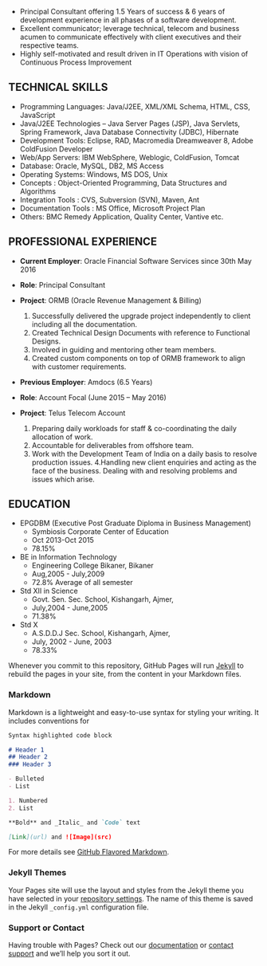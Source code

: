 -	Principal Consultant offering 1.5 Years of success & 6 years of development experience in all phases of a software development.
-	Excellent communicator; leverage technical, telecom and business acumen to communicate effectively with client executives and their respective teams.
-	Highly self-motivated and result driven in IT Operations with vision of Continuous Process Improvement



## TECHNICAL SKILLS
-	Programming Languages: Java/J2EE, XML/XML Schema, HTML, CSS, JavaScript
-	Java/J2EE Technologies – Java Server Pages (JSP), Java Servlets, Spring Framework, Java Database Connectivity (JDBC), Hibernate
-	Development Tools: Eclipse, RAD, Macromedia Dreamweaver 8, Adobe ColdFusion Developer
-	Web/App Servers: IBM WebSphere, Weblogic, ColdFusion, Tomcat 
-	Database: Oracle, MySQL, DB2, MS Access
-	Operating Systems: Windows, MS DOS, Unix
-	Concepts : Object-Oriented Programming, Data Structures and Algorithms
-	Integration Tools : CVS, Subversion (SVN), Maven, Ant
-	Documentation Tools :  MS Office, Microsoft Project Plan
-	Others: BMC Remedy Application, Quality Center, Vantive etc.


## PROFESSIONAL EXPERIENCE

- **Current Employer**: Oracle Financial Software Services since 30th May 2016
- **Role**: Principal Consultant
- **Project**: ORMB (Oracle Revenue Management & Billing)
  1.	Successfully delivered the upgrade project independently to client including all the documentation. 
  2.	Created Technical Design Documents with reference to Functional Designs. 
  3.	Involved in guiding and mentoring other team members.
  4.	Created custom components on top of ORMB framework to align with customer requirements.


- **Previous Employer**: Amdocs (6.5 Years)
- **Role**: Account Focal (June 2015 – May 2016)
- **Project**: Telus Telecom Account
  1. Preparing daily workloads for staff & co-coordinating the daily allocation of work.
  2. Accountable for deliverables from offshore team. 
  3. Work with the Development Team of India on a daily basis to resolve production issues. 
  4.Handling new client enquiries and acting as the face of the business. Dealing with and resolving problems and issues which arise.


## EDUCATION                                                                                                                                                                                            

-	EPGDBM (Executive Post Graduate Diploma in Business Management)
    - Symbiosis Corporate Center of  Education 
    - Oct 2013-Oct 2015
    - 78.15% 
-	BE in Information Technology
    - Engineering College Bikaner, Bikaner
    - Aug,2005 - July,2009
    - 72.8%  Average of all semester
-	Std XII in Science
    - Govt. Sen. Sec. School, Kishangarh, Ajmer, 
    - July,2004 - June,2005
    - 71.38%
-	Std X
    - A.S.D.D.J Sec. School, Kishangarh, Ajmer, 
    - July, 2002 - June, 2003
    - 78.33%



Whenever you commit to this repository, GitHub Pages will run [Jekyll](https://jekyllrb.com/) to rebuild the pages in your site, from the content in your Markdown files.

### Markdown

Markdown is a lightweight and easy-to-use syntax for styling your writing. It includes conventions for

```markdown
Syntax highlighted code block

# Header 1
## Header 2
### Header 3

- Bulleted
- List

1. Numbered
2. List

**Bold** and _Italic_ and `Code` text

[Link](url) and ![Image](src)
```

For more details see [GitHub Flavored Markdown](https://guides.github.com/features/mastering-markdown/).

### Jekyll Themes

Your Pages site will use the layout and styles from the Jekyll theme you have selected in your [repository settings](https://github.com/ashutoshsharma31/ashutoshsharma31.github.io/settings). The name of this theme is saved in the Jekyll `_config.yml` configuration file.

### Support or Contact

Having trouble with Pages? Check out our [documentation](https://help.github.com/categories/github-pages-basics/) or [contact support](https://github.com/contact) and we’ll help you sort it out.

